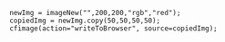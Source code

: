 ```luceescript+trycf
	newImg = imageNew("",200,200,"rgb","red");
	copiedImg = newImg.copy(50,50,50,50);
	cfimage(action="writeToBrowser", source=copiedImg);
```
